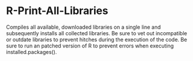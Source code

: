 # R-Print-All-Libraries
Compiles all available, downloaded libraries on a single line and subsequently installs all collected libraries. Be sure to vet out incompatible or outdate libraries to prevent hitches during the execution of the code. Be sure to run an patched version of R to prevent errors when executing installed.packages().

